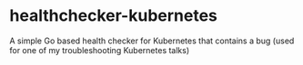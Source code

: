 # healthchecker-kubernetes
A simple Go based health checker for Kubernetes that contains a bug (used for one of my troubleshooting Kubernetes talks)
